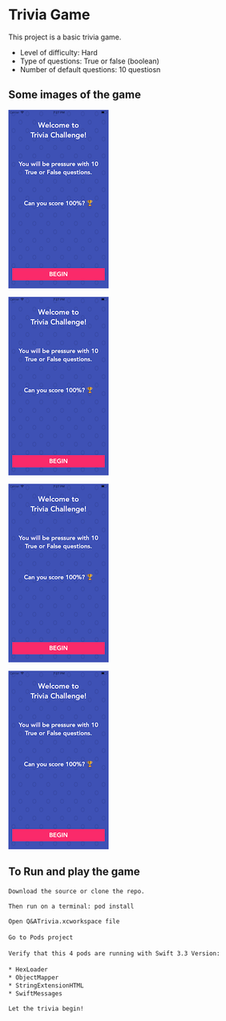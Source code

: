 # Trivia Game

This project is a basic trivia game.

* Level of difficulty: Hard
* Type of questions: True or false (boolean)
* Number of default questions: 10 questiosn

## Some images of the game

![alt text](https://github.com/maxicasal/triviaGame/blob/master/imgs/img1.png)

![alt text](https://github.com/maxicasal/triviaGame/blob/master/imgs/img1.png)

![alt text](https://github.com/maxicasal/triviaGame/blob/master/imgs/img1.png)

![alt text](https://github.com/maxicasal/triviaGame/blob/master/imgs/img1.png)

## To Run and play the game

```
Download the source or clone the repo.

```


```
Then run on a terminal: pod install
```

```
Open Q&ATrivia.xcworkspace file

Go to Pods project

Verify that this 4 pods are running with Swift 3.3 Version:

* HexLoader
* ObjectMapper
* StringExtensionHTML
* SwiftMessages
```
```
Let the trivia begin!
```
